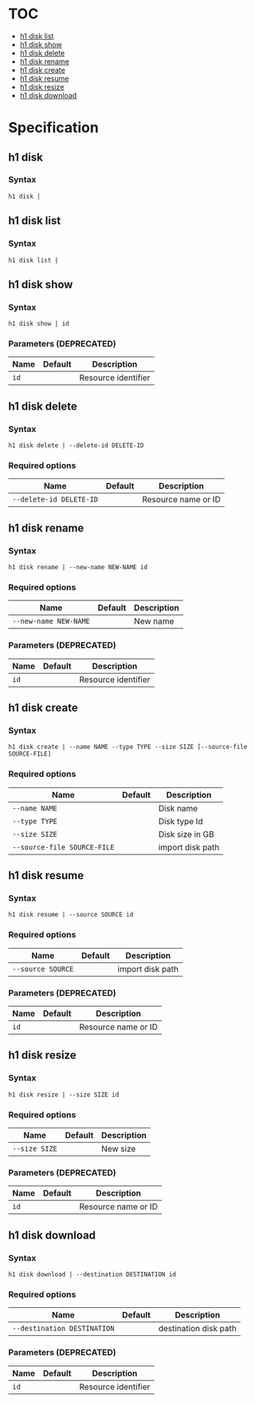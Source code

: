 # TOC

* [h1 disk list](#h1-disk-list)
* [h1 disk show](#h1-disk-show)
* [h1 disk delete](#h1-disk-delete)
* [h1 disk rename](#h1-disk-rename)
* [h1 disk create](#h1-disk-create)
* [h1 disk resume](#h1-disk-resume)
* [h1 disk resize](#h1-disk-resize)
* [h1 disk download](#h1-disk-download)


# Specification

## h1 disk

### Syntax

```h1 disk | ```

## h1 disk list

### Syntax

```h1 disk list | ```

## h1 disk show

### Syntax

```h1 disk show | id```

### Parameters (DEPRECATED)

| Name | Default | Description | 
| ---- | ------- | ----------- |
| ```id``` |  | Resource identifier |

## h1 disk delete

### Syntax

```h1 disk delete | --delete-id DELETE-ID```

### Required options

| Name | Default | Description | 
| ---- | ------- | ----------- |
| ```--delete-id DELETE-ID``` |  | Resource name or ID |

## h1 disk rename

### Syntax

```h1 disk rename | --new-name NEW-NAME id```

### Required options

| Name | Default | Description | 
| ---- | ------- | ----------- |
| ```--new-name NEW-NAME``` |  | New name |

### Parameters (DEPRECATED)

| Name | Default | Description | 
| ---- | ------- | ----------- |
| ```id``` |  | Resource identifier |

## h1 disk create

### Syntax

```h1 disk create | --name NAME --type TYPE --size SIZE [--source-file SOURCE-FILE]```

### Required options

| Name | Default | Description | 
| ---- | ------- | ----------- |
| ```--name NAME``` |  | Disk name |
| ```--type TYPE``` |  | Disk type Id |
| ```--size SIZE``` |  | Disk size in GB |
| ```--source-file SOURCE-FILE``` |  | import disk path |

## h1 disk resume

### Syntax

```h1 disk resume | --source SOURCE id```

### Required options

| Name | Default | Description | 
| ---- | ------- | ----------- |
| ```--source SOURCE``` |  | import disk path |

### Parameters (DEPRECATED)

| Name | Default | Description | 
| ---- | ------- | ----------- |
| ```id``` |  | Resource name or ID |

## h1 disk resize

### Syntax

```h1 disk resize | --size SIZE id```

### Required options

| Name | Default | Description | 
| ---- | ------- | ----------- |
| ```--size SIZE``` |  | New size |

### Parameters (DEPRECATED)

| Name | Default | Description | 
| ---- | ------- | ----------- |
| ```id``` |  | Resource name or ID |

## h1 disk download

### Syntax

```h1 disk download | --destination DESTINATION id```

### Required options

| Name | Default | Description | 
| ---- | ------- | ----------- |
| ```--destination DESTINATION``` |  | destination disk path |

### Parameters (DEPRECATED)

| Name | Default | Description | 
| ---- | ------- | ----------- |
| ```id``` |  | Resource identifier |

